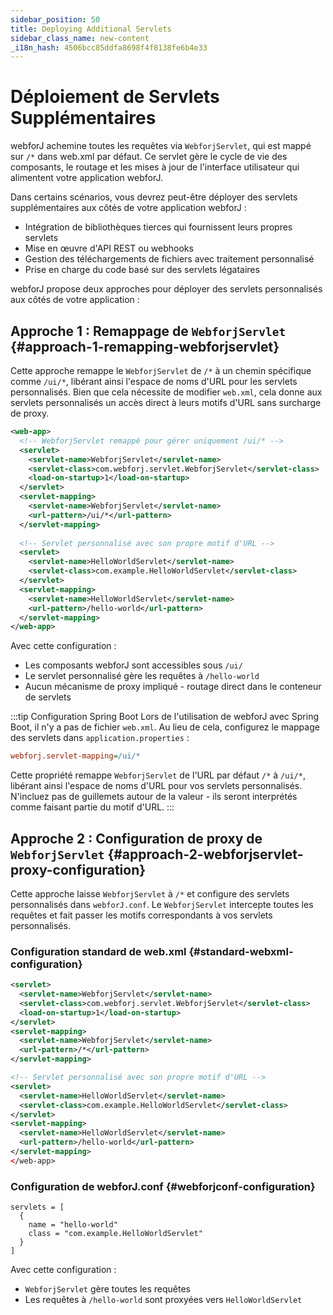 ```yaml
---
sidebar_position: 50
title: Deploying Additional Servlets
sidebar_class_name: new-content
_i18n_hash: 4506bcc85ddfa8698f4f8138fe6b4e33
---
```

<!-- vale off -->
# Déploiement de Servlets Supplémentaires <DocChip chip='since' label='25.02' />
<!-- vale on -->

webforJ achemine toutes les requêtes via `WebforjServlet`, qui est mappé sur `/*` dans web.xml par défaut. Ce servlet gère le cycle de vie des composants, le routage et les mises à jour de l'interface utilisateur qui alimentent votre application webforJ.

Dans certains scénarios, vous devrez peut-être déployer des servlets supplémentaires aux côtés de votre application webforJ :
- Intégration de bibliothèques tierces qui fournissent leurs propres servlets
- Mise en œuvre d'API REST ou webhooks
- Gestion des téléchargements de fichiers avec traitement personnalisé
- Prise en charge du code basé sur des servlets légataires

webforJ propose deux approches pour déployer des servlets personnalisés aux côtés de votre application :

## Approche 1 : Remappage de `WebforjServlet` {#approach-1-remapping-webforjservlet}

Cette approche remappe le `WebforjServlet` de `/*` à un chemin spécifique comme `/ui/*`, libérant ainsi l'espace de noms d'URL pour les servlets personnalisés. Bien que cela nécessite de modifier `web.xml`, cela donne aux servlets personnalisés un accès direct à leurs motifs d'URL sans surcharge de proxy.

```xml
<web-app>
  <!-- WebforjServlet remappé pour gérer uniquement /ui/* -->
  <servlet>
    <servlet-name>WebforjServlet</servlet-name>
    <servlet-class>com.webforj.servlet.WebforjServlet</servlet-class>
    <load-on-startup>1</load-on-startup>
  </servlet>
  <servlet-mapping>
    <servlet-name>WebforjServlet</servlet-name>
    <url-pattern>/ui/*</url-pattern>
  </servlet-mapping>
  
  <!-- Servlet personnalisé avec son propre motif d'URL -->
  <servlet>
    <servlet-name>HelloWorldServlet</servlet-name>
    <servlet-class>com.example.HelloWorldServlet</servlet-class>
  </servlet>
  <servlet-mapping>
    <servlet-name>HelloWorldServlet</servlet-name>
    <url-pattern>/hello-world</url-pattern>
  </servlet-mapping>
</web-app>
```

Avec cette configuration :
- Les composants webforJ sont accessibles sous `/ui/`
- Le servlet personnalisé gère les requêtes à `/hello-world`
- Aucun mécanisme de proxy impliqué - routage direct dans le conteneur de servlets

:::tip Configuration Spring Boot
Lors de l'utilisation de webforJ avec Spring Boot, il n'y a pas de fichier `web.xml`. Au lieu de cela, configurez le mappage des servlets dans `application.properties` :

```Ini
webforj.servlet-mapping=/ui/*
```

Cette propriété remappe `WebforjServlet` de l'URL par défaut `/*` à `/ui/*`, libérant ainsi l'espace de noms d'URL pour vos servlets personnalisés. N'incluez pas de guillemets autour de la valeur - ils seront interprétés comme faisant partie du motif d'URL.
:::

## Approche 2 : Configuration de proxy de `WebforjServlet` {#approach-2-webforjservlet-proxy-configuration}

Cette approche laisse `WebforjServlet` à `/*` et configure des servlets personnalisés dans `webforJ.conf`. Le `WebforjServlet` intercepte toutes les requêtes et fait passer les motifs correspondants à vos servlets personnalisés.

### Configuration standard de web.xml {#standard-webxml-configuration}

```xml
<servlet>
  <servlet-name>WebforjServlet</servlet-name>
  <servlet-class>com.webforj.servlet.WebforjServlet</servlet-class>
  <load-on-startup>1</load-on-startup>
</servlet>
<servlet-mapping>
  <servlet-name>WebforjServlet</servlet-name>
  <url-pattern>/*</url-pattern>
</servlet-mapping>

<!-- Servlet personnalisé avec son propre motif d'URL -->
<servlet>
  <servlet-name>HelloWorldServlet</servlet-name>
  <servlet-class>com.example.HelloWorldServlet</servlet-class>
</servlet>
<servlet-mapping>
  <servlet-name>HelloWorldServlet</servlet-name>
  <url-pattern>/hello-world</url-pattern>
</servlet-mapping>
</web-app>
```

### Configuration de webforJ.conf {#webforjconf-configuration}

```hocon
servlets = [
  {
    name = "hello-world"
    class = "com.example.HelloWorldServlet"
  }
]
```

Avec cette configuration :
- `WebforjServlet` gère toutes les requêtes
- Les requêtes à `/hello-world` sont proxyées vers `HelloWorldServlet`
